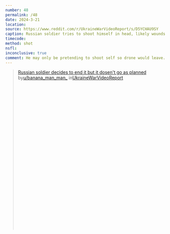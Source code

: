 ```yaml
---
number: 48
permalink: /48
date: 2024-3-21
location:
source: https://www.reddit.com/r/UkraineWarVideoReport/s/D5YCHAU9SY
caption: Russian soldier tries to shoot himself in head, likely wounds himself
timecode:
method: shot
nsfl:
inconclusive: true
comment: He may only be pretending to shoot self so drone would leave.
---
```

<blockquote class="reddit-embed-bq" style="height:500px" data-embed-height="546"><a href="https://www.reddit.com/r/UkraineWarVideoReport/comments/1bkcrrc/russian_soldier_decides_to_end_it_but_it_dosent/">Russian soldier decides to end it but it dosen't go as planned</a><br> by<a href="https://www.reddit.com/user/banana_man_man_/">u/banana_man_man_</a> in<a href="https://www.reddit.com/r/UkraineWarVideoReport/">UkraineWarVideoReport</a></blockquote><script async="" src="https://embed.reddit.com/widgets.js" charset="UTF-8"></script>
